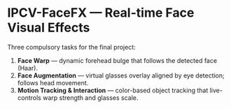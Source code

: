 # IPCV-FaceFX — Real-time Face Visual Effects

Three compulsory tasks for the final project:

1. **Face Warp** — dynamic forehead bulge that follows the detected face (Haar).
2. **Face Augmentation** — virtual glasses overlay aligned by eye detection; follows head movement.
3. **Motion Tracking & Interaction** — color-based object tracking that live-controls warp strength and glasses scale.

